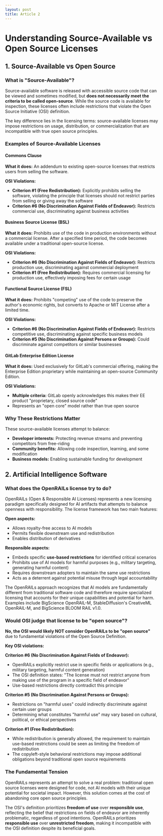 ```yaml
---
layout: post
title: Article 2
---
```


# Understanding Source-Available vs Open Source Licenses

## 1. Source-Available vs Open Source

### What is "Source-Available"?

Source-available software is released with accessible source code that can be viewed and sometimes modified, but **does not necessarily meet the criteria to be called open-source**. While the source code is available for inspection, these licenses often include restrictions that violate the Open Source Initiative (OSI) definition.

The key difference lies in the licensing terms: source-available licenses may impose restrictions on usage, distribution, or commercialization that are incompatible with true open source principles.

### Examples of Source-Available Licenses

#### Commons Clause
**What it does:** An addendum to existing open-source licenses that restricts users from selling the software.

**OSI Violations:**
- **Criterion #1 (Free Redistribution):** Explicitly prohibits selling the software, violating the principle that licenses should not restrict parties from selling or giving away the software
- **Criterion #6 (No Discrimination Against Fields of Endeavor):** Restricts commercial use, discriminating against business activities

#### Business Source License (BSL)
**What it does:** Prohibits use of the code in production environments without a commercial license. After a specified time period, the code becomes available under a traditional open-source license.

**OSI Violations:**
- **Criterion #6 (No Discrimination Against Fields of Endeavor):** Restricts production use, discriminating against commercial deployment
- **Criterion #1 (Free Redistribution):** Requires commercial licensing for production use, effectively imposing fees for certain usage

#### Functional Source License (FSL)
**What it does:** Prohibits "competing" use of the code to preserve the author's economic rights, but converts to Apache or MIT License after a limited time.

**OSI Violations:**
- **Criterion #6 (No Discrimination Against Fields of Endeavor):** Restricts competitive use, discriminating against specific business models
- **Criterion #5 (No Discrimination Against Persons or Groups):** Could discriminate against competitors or similar businesses

#### GitLab Enterprise Edition License
**What it does:** Used exclusively for GitLab's commercial offering, making the Enterprise Edition proprietary while maintaining an open-source Community Edition.

**OSI Violations:**
- **Multiple criteria:** GitLab openly acknowledges this makes their EE product "proprietary, closed source code"
- Represents an "open core" model rather than true open source

### Why These Restrictions Matter

These source-available licenses attempt to balance:
- **Developer interests:** Protecting revenue streams and preventing competitors from free-riding
- **Community benefits:** Allowing code inspection, learning, and some modification
- **Business models:** Enabling sustainable funding for development


## 2. Artificial Intelligence Software

### What does the OpenRAILs license try to do?

OpenRAILs (Open & Responsible AI Licenses) represents a new licensing paradigm specifically designed for AI artifacts that attempts to balance openness with responsibility. The license framework has two main features:

**Open aspects:**
- Allows royalty-free access to AI models
- Permits flexible downstream use and redistribution
- Enables distribution of derivatives

**Responsible aspects:**
- Embeds specific **use-based restrictions** for identified critical scenarios
- Prohibits use of AI models for harmful purposes (e.g., military targeting, generating harmful content)
- Requires downstream adopters to maintain the same use restrictions
- Acts as a deterrent against potential misuse through legal accountability

The OpenRAILs approach recognizes that AI models are fundamentally different from traditional software code and therefore require specialized licensing that accounts for their unique capabilities and potential for harm. Examples include BigScience OpenRAIL-M, StableDiffusion's CreativeML OpenRAIL-M, and BigScience BLOOM RAIL v1.0.

### Would OSI judge that license to be "open source"?

**No, the OSI would likely NOT consider OpenRAILs to be "open source"** due to fundamental violations of the Open Source Definition.

**Key OSI violations:**

**Criterion #6 (No Discrimination Against Fields of Endeavor):**
- OpenRAILs explicitly restrict use in specific fields or applications (e.g., military targeting, harmful content generation)
- The OSI definition states: "The license must not restrict anyone from making use of the program in a specific field of endeavor"
- Use-based restrictions directly contradict this principle

**Criterion #5 (No Discrimination Against Persons or Groups):**
- Restrictions on "harmful uses" could indirectly discriminate against certain user groups
- Determining what constitutes "harmful use" may vary based on cultural, political, or ethical perspectives

**Criterion #1 (Free Redistribution):**
- While redistribution is generally allowed, the requirement to maintain use-based restrictions could be seen as limiting the freedom of redistribution
- The copyleft-style behavioral restrictions may impose additional obligations beyond traditional open source requirements

### The Fundamental Tension

OpenRAILs represents an attempt to solve a real problem: traditional open source licenses were designed for code, not AI models with their unique potential for societal impact. However, this solution comes at the cost of abandoning core open source principles.

The OSI's definition prioritizes **freedom of use** over **responsible use**, reflecting the belief that restrictions on fields of endeavor are inherently problematic, regardless of good intentions. OpenRAILs prioritizes **responsible use** over **unrestricted freedom**, making it incompatible with the OSI definition despite its beneficial goals.